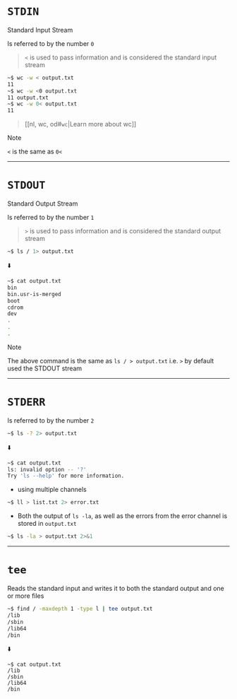 
# `STDIN`

Standard Input Stream

Is referred to by the number `0`

> `<` is used to pass information and is considered the standard input stream

```bash
~$ wc -w < output.txt
11
~$ wc -w <0 output.txt
11 output.txt
~$ wc -w 0< output.txt
11
```
> [[nl, wc, od#`wc`|Learn more about wc]]

> [!Note]
> `<` is the same as `0<`


---
# `STDOUT`

Standard Output Stream

Is referred to by the number `1`

> `>` is used to pass information and is considered the standard output stream

```bash
~$ ls / 1> output.txt
```
⬇️
```bash
~$ cat output.txt
bin
bin.usr-is-merged
boot
cdrom
dev
.
.
.
```

> [!Note]
> The above command is the same as `ls / > output.txt`
> i.e. `>` by default used the STDOUT stream

---
# `STDERR`

Is referred to by the number `2`

```bash
~$ ls -? 2> output.txt
```
⬇️
```bash
~$ cat output.txt
ls: invalid option -- '?'
Try 'ls --help' for more information.
```

- using multiple channels
```bash
~$ ll > list.txt 2> error.txt
```

- Both the output of `ls -la`, as well as the errors from the error channel is stored in `output.txt`
```bash
~$ ls -la > output.txt 2>&1
```

---
# `tee`

Reads the standard input and writes it to both the standard output and one or more files

```bash
~$ find / -maxdepth 1 -type l | tee output.txt
/lib
/sbin
/lib64
/bin
```
⬇️
```
~$ cat output.txt
/lib
/sbin
/lib64
/bin
```